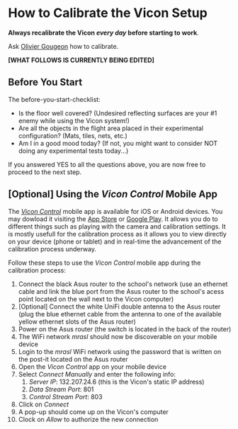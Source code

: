 # How to Calibrate the Vicon Setup

**Always recalibrate the Vicon **_**every day**_** before starting to work**.

Ask [Olivier Gougeon](mailto:olivier.gougeon@polymtl.ca) how to calibrate.

**\[WHAT FOLLOWS IS CURRENTLY BEING EDITED\]**

## Before You Start

The before-you-start-checklist:

* Is the floor well covered? \(Undesired reflecting surfaces are your \#1 enemy while using the Vicon system!\)
* Are all the objects in the flight area placed in their experimental configuration? \(Mats, tiles, nets, etc.\)
* Am I in a good mood today? \(If not, you might want to consider NOT doing any experimental tests today...\)

If you answered YES to all the questions above, you are now free to proceed to the next step.

## \[Optional\] Using the _Vicon Control_ Mobile App

The [_Vicon Control_](https://www.vicon.com/products/software/vicon-control) mobile app is available for iOS or Android devices. You may dowload it visiting the [App Store](https://itunes.apple.com/ca/app/vicon-control/id969977655) or [Google Play](https://play.google.com/store/apps/details?id=com.vicon.control). It allows you do to different things such as playing with the camera and calibration settings. It is mostly usefull for the calibration process as it allows you to view directly on your device \(phone or tablet\) and in real-time the advancement of the calibration process underway.

Follow these steps to use the _Vicon Control_ mobile app during the calibration process:

1. Connect the black Asus router to the school's network \(use an ethernet cable and link the blue port from the Asus router to the school's acess point located on the wall next to the Vicon computer\)
2. \[Optional\] Connect the white UniFi double antenna to the Asus router \(plug the blue ethernet cable from the antenna to one of the available yellow ethernet slots of the Asus router\)
3. Power on the Asus router \(the switch is located in the back of the router\)
4. The WiFi network _mrasl_ should now be discoverable on your mobile device
5. Login to the _mrasl_ WiFi network using the password that is written on the post-it located on the Asus router
6. Open the _Vicon Control_ app on your mobile device
7. Select _Connect Manually_ and enter the following info:
   1. _Server IP_: 132.207.24.6 \(this is the Vicon's static IP address\)
   2. _Data Stream Port_: 801
   3. _Control Stream Port_: 803
8. Click on _Connect_
9. A pop-up should come up on the Vicon's computer
10. Clock on _Allow_ to authorize the new connection



